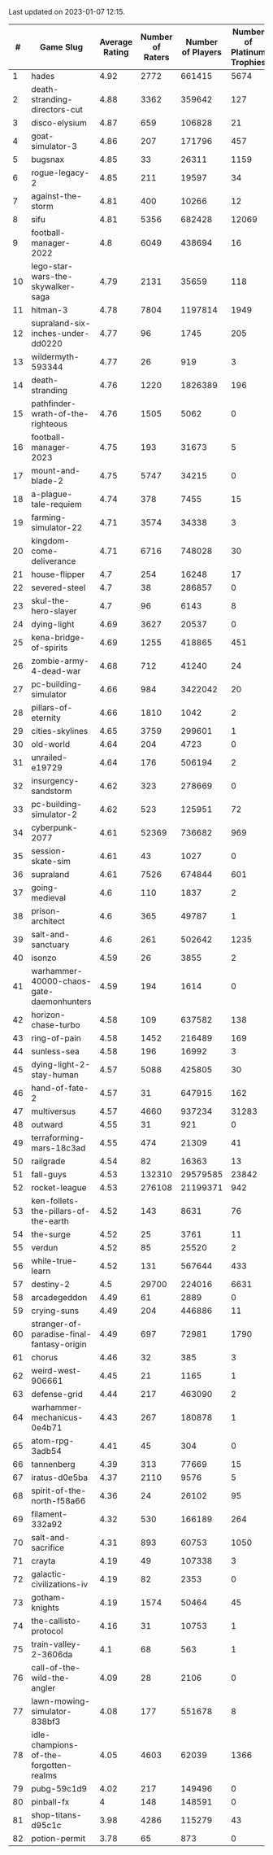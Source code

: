 Last updated on 2023-01-07 12:15.


|#|Game Slug|Average Rating|Number of Raters|Number of Players|Number of Platinum Trophies|Max Rarity (%)|
|---|---|---|---|---|---|---|
|1|hades|4.92|2772|661415|5674|89|
|2|death-stranding-directors-cut|4.88|3362|359642|127|90|
|3|disco-elysium|4.87|659|106828|21|28|
|4|goat-simulator-3|4.86|207|171796|457|91|
|5|bugsnax|4.85|33|26311|1159|97|
|6|rogue-legacy-2|4.85|211|19597|34|3|
|7|against-the-storm|4.81|400|10266|12|36|
|8|sifu|4.81|5356|682428|12069|96|
|9|football-manager-2022|4.8|6049|438694|16|49|
|10|lego-star-wars-the-skywalker-saga|4.79|2131|35659|118|97|
|11|hitman-3|4.78|7804|1197814|1949|47|
|12|supraland-six-inches-under-dd0220|4.77|96|1745|205|99|
|13|wildermyth-593344|4.77|26|919|3|14|
|14|death-stranding|4.76|1220|1826389|196|91|
|15|pathfinder-wrath-of-the-righteous|4.76|1505|5062|0|49|
|16|football-manager-2023|4.75|193|31673|5|80|
|17|mount-and-blade-2|4.75|5747|34215|0|23|
|18|a-plague-tale-requiem|4.74|378|7455|15|91|
|19|farming-simulator-22|4.71|3574|34338|3|77|
|20|kingdom-come-deliverance|4.71|6716|748028|30|30|
|21|house-flipper|4.7|254|16248|17|94|
|22|severed-steel|4.7|38|286857|0|4|
|23|skul-the-hero-slayer|4.7|96|6143|8|96|
|24|dying-light|4.69|3627|20537|0|95|
|25|kena-bridge-of-spirits|4.69|1255|418865|451|94|
|26|zombie-army-4-dead-war|4.68|712|41240|24|67|
|27|pc-building-simulator|4.66|984|3422042|20|48|
|28|pillars-of-eternity|4.66|1810|1042|2|81|
|29|cities-skylines|4.65|3759|299601|1|72|
|30|old-world|4.64|204|4723|0|83|
|31|unrailed-e19729|4.64|176|506194|2|8|
|32|insurgency-sandstorm|4.62|323|278669|0|6|
|33|pc-building-simulator-2|4.62|523|125951|72|74|
|34|cyberpunk-2077|4.61|52369|736682|969|65|
|35|session-skate-sim|4.61|43|1027|0|26|
|36|supraland|4.61|7526|674844|601|99|
|37|going-medieval|4.6|110|1837|2|66|
|38|prison-architect|4.6|365|49787|1|30|
|39|salt-and-sanctuary|4.6|261|502642|1235|83|
|40|isonzo|4.59|26|3855|2|58|
|41|warhammer-40000-chaos-gate-daemonhunters|4.59|194|1614|0|75|
|42|horizon-chase-turbo|4.58|109|637582|138|88|
|43|ring-of-pain|4.58|1452|216489|169|96|
|44|sunless-sea|4.58|196|16992|3|36|
|45|dying-light-2-stay-human|4.57|5088|425805|30|6|
|46|hand-of-fate-2|4.57|31|647915|162|72|
|47|multiversus|4.57|4660|937234|31283|76|
|48|outward|4.55|31|921|0|72|
|49|terraforming-mars-18c3ad|4.55|474|21309|41|46|
|50|railgrade|4.54|82|16363|13|98|
|51|fall-guys|4.53|132310|29579585|23842|8|
|52|rocket-league|4.53|276108|21199371|942|77|
|53|ken-follets-the-pillars-of-the-earth|4.52|143|8631|76|45|
|54|the-surge|4.52|25|3761|11|94|
|55|verdun|4.52|85|25520|2|76|
|56|while-true-learn|4.52|131|567644|433|93|
|57|destiny-2|4.5|29700|224016|6631|94|
|58|arcadegeddon|4.49|61|2889|0|91|
|59|crying-suns|4.49|204|446886|11|66|
|60|stranger-of-paradise-final-fantasy-origin|4.49|697|72981|1790|98|
|61|chorus|4.46|32|385|3|86|
|62|weird-west-906661|4.45|21|1165|1|85|
|63|defense-grid|4.44|217|463090|2|80|
|64|warhammer-mechanicus-0e4b71|4.43|267|180878|1|25|
|65|atom-rpg-3adb54|4.41|45|304|0|97|
|66|tannenberg|4.39|313|77669|15|88|
|67|iratus-d0e5ba|4.37|2110|9576|5|85|
|68|spirit-of-the-north-f58a66|4.36|24|26102|95|64|
|69|filament-332a92|4.32|530|166189|264|93|
|70|salt-and-sacrifice|4.31|893|60753|1050|91|
|71|crayta|4.19|49|107338|3|23|
|72|galactic-civilizations-iv|4.19|82|2353|0|79|
|73|gotham-knights|4.19|1574|50464|45|24|
|74|the-callisto-protocol|4.16|31|10753|1|93|
|75|train-valley-2-3606da|4.1|68|563|1|89|
|76|call-of-the-wild-the-angler|4.09|28|2106|0|59|
|77|lawn-mowing-simulator-838bf3|4.08|177|551678|8|85|
|78|idle-champions-of-the-forgotten-realms|4.05|4603|62039|1366|2|
|79|pubg-59c1d9|4.02|217|149496|0|73|
|80|pinball-fx|4|148|148591|0|85|
|81|shop-titans-d95c1c|3.98|4286|115279|43|97|
|82|potion-permit|3.78|65|873|0|98|

